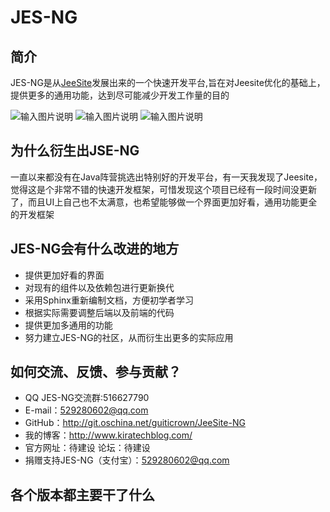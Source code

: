 # JES-NG

## 简介

JES-NG是从[JeeSite](http://git.oschina.net/thinkgem/jeesite)发展出来的一个快速开发平台,旨在对Jeesite优化的基础上，提供更多的通用功能，达到尽可能减少开发工作量的目的

![输入图片说明](http://git.oschina.net/uploads/images/2016/0331/184631_00634e5a_8819.png "在这里输入图片标题")
![输入图片说明](http://git.oschina.net/uploads/images/2016/0331/184656_9a758448_8819.png "在这里输入图片标题")
![输入图片说明](http://git.oschina.net/uploads/images/2016/0331/184708_85d61a77_8819.png "在这里输入图片标题")

## 为什么衍生出JSE-NG

一直以来都没有在Java阵营挑选出特别好的开发平台，有一天我发现了Jeesite，觉得这是个非常不错的快速开发框架，可惜发现这个项目已经有一段时间没更新了，而且UI上自己也不太满意，也希望能够做一个界面更加好看，通用功能更全的开发框架

## JES-NG会有什么改进的地方
* 提供更加好看的界面
* 对现有的组件以及依赖包进行更新换代
* 采用Sphinx重新编制文档，方便初学者学习
* 根据实际需要调整后端以及前端的代码
* 提供更加多通用的功能
* 努力建立JES-NG的社区，从而衍生出更多的实际应用

## 如何交流、反馈、参与贡献？

* QQ JES-NG交流群:516627790
* E-mail：529280602@qq.com
* GitHub：<http://git.oschina.net/guiticrown/JeeSite-NG>
* 我的博客：<http://www.kiratechblog.com/>
* 官方网址：待建设  论坛：待建设
* 捐赠支持JES-NG（支付宝）：529280602@qq.com

## 各个版本都主要干了什么